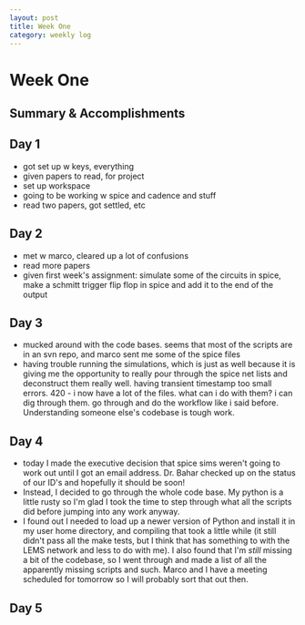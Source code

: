 ```yaml
---
layout: post 
title: Week One 
category: weekly log
---
```


# Week One

## Summary & Accomplishments


## Day 1
 + got set up w keys, everything
 + given papers to read, for project
 + set up workspace
 + going to be working w spice and cadence and stuff
 + read two papers, got settled, etc

## Day 2
 + met w marco, cleared up a lot of confusions
 + read more papers
 + given first week's assignment: simulate some of the circuits in spice, 
 make a schmitt trigger flip flop in spice and add it to the end of the output


## Day 3
 + mucked around with the code bases. seems that most of the scripts are in an
  svn repo, and marco sent me some of the spice files
 + having trouble running the simulations, which is just as well because it is 
 giving me the opportunity to really pour through the spice net lists and 
 deconstruct them really well. having transient timestamp too small errors.
 420 - i now have a lot of the files. what can i do with them? i can dig through 
 them. go through and do the workflow like i said before.
 Understanding someone else's codebase is tough work.

## Day 4
 + today I made the executive decision that spice sims weren't going to work out
 until I got an email address. Dr. Bahar checked up on the status of our ID's
 and hopefully it should be soon!
 + Instead, I decided to go through the whole code base. My python is a little
 rusty so I'm glad I took the time to step through what all the scripts did
 before jumping into any work anyway. 
 + I found out I needed to load up a newer version of Python and install it
 in my user home directory, and compiling that took a little while (it still
 didn't pass all the make tests, but I think that has something to with the
 LEMS network and less to do with me). I also found that I'm _still_ missing a
 bit of the codebase, so I went through and made a list of all the apparently
 missing scripts and such. Marco and I have a meeting scheduled for tomorrow
 so I will probably sort that out then. 
 
## Day 5